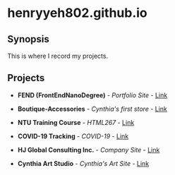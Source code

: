 # henryyeh802.github.io

## Synopsis

This is where I record my projects.

## Projects

* **FEND (FrontEndNanoDegree)** - *Portfolio Site* - [Link](https://henryyeh802.github.io/FEN_PortfolioSite/)

* **Boutique-Accessories** - *Cynthia's first store* - [Link](https://henryyeh802.github.io/boutique-accessories/)

* **NTU Training Course** - *HTML267* - [Link](https://henryyeh802.github.io/html267/)

* **COVID-19 Tracking** - *COVID-19* - [Link](https://covid-19-tracking-hy.herokuapp.com/)

* **HJ Global Consulting Inc.** - *Company Site* - [Link](https://hjglobal.herokuapp.com/)

* **Cynthia Art Studio** - *Cynthia's Art Site* - [Link](https://cynthia-art-studio.herokuapp.com/)
